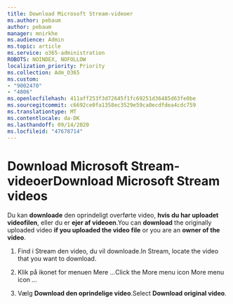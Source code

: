 ```yaml
---
title: Download Microsoft Stream-videoer
ms.author: pebaum
author: pebaum
manager: mnirkhe
ms.audience: Admin
ms.topic: article
ms.service: o365-administration
ROBOTS: NOINDEX, NOFOLLOW
localization_priority: Priority
ms.collection: Adm_O365
ms.custom:
- "9002470"
- "4806"
ms.openlocfilehash: 411aff253f3d72645f1fc69251d36485d63fe0be
ms.sourcegitcommit: c6692ce0fa1358ec3529e59ca0ecdfdea4cdc759
ms.translationtype: MT
ms.contentlocale: da-DK
ms.lasthandoff: 09/14/2020
ms.locfileid: "47678714"
---
```

# <a name="download-microsoft-stream-videos"></a><span data-ttu-id="20389-102">Download Microsoft Stream-videoer</span><span class="sxs-lookup"><span data-stu-id="20389-102">Download Microsoft Stream videos</span></span>

<span data-ttu-id="20389-103">Du kan **downloade** den oprindeligt overførte video, **hvis du har uploadet videofilen**, eller du er **ejer af videoen**.</span><span class="sxs-lookup"><span data-stu-id="20389-103">You can **download** the originally uploaded video **if you uploaded the video file** or you are an **owner of the video**.</span></span>

1. <span data-ttu-id="20389-104">Find i Stream den video, du vil downloade.</span><span class="sxs-lookup"><span data-stu-id="20389-104">In Stream, locate the video that you want to download.</span></span>

2. <span data-ttu-id="20389-105">Klik på ikonet for menuen Mere *...*</span><span class="sxs-lookup"><span data-stu-id="20389-105">Click the More menu icon More menu icon *...*</span></span>

3. <span data-ttu-id="20389-106">Vælg **Download den oprindelige video**.</span><span class="sxs-lookup"><span data-stu-id="20389-106">Select **Download original video**.</span></span>
